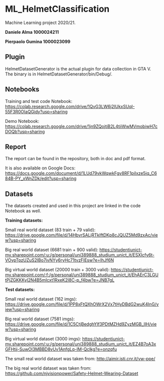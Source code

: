 # ML_HelmetClassification
Machine Learning project 2020/21.

**Daniele Alma 1000024211**

**Pierpaolo Gumina 1000023099**

## Plugin
HelmetDatasetGenerator is the actual plugin for data collection in GTA V. The binary is in HelmetDatasetGenerator/bin/Debug/.

## Notebooks
Training and test code Notebook: https://colab.research.google.com/drive/1QvG3LW6j2IUkxSUqI-55F3R0OIaQGidy?usp=sharing

Demo Notebook: https://colab.research.google.com/drive/1jn9ZQojtiB2L4tiiWwMVmobiwH7cDOQb?usp=sharing

## Report
The report can be found in the repository, both in doc and pdf format.

It is also available on Google Docs: https://docs.google.com/document/d/1LUd79vkWqwkFgv8RF1pilxze5iq_C684B-PY_xWnZDk/edit?usp=sharing

## Datasets
The datasets created and used in this project are linked in the code Notebook as well.

**Training datasets:**

Small real world dataset (83 train + 79 valid): https://drive.google.com/file/d/14HbvrSALjRTkIftDKp8cJQUZ5Md9zxAc/view?usp=sharing

Big real world dataset (6681 train + 900 valid): https://studentiunict-my.sharepoint.com/:u:/g/personal/uni389888_studium_unict_it/ESXIcfy6t-VOvpTpzUZuS2IBo7ivNYy6ryHc71tvzFIEsw?e=IhJf6N

Big virtual world dataset (20000 train + 3000 valid): https://studentiunict-my.sharepoint.com/:f:/g/personal/uni389888_studium_unict_it/EhAErC3LGUtPjZGKKKyI2N4B5mIcxt1RxeK2I8C-p_f4bw?e=JNB7gL

**Test datasets:**

Small real world dataset (162 imgs): https://drive.google.com/file/d/1PP8xFtQXhOWrX2Vx7tHyDBdG2wuK4InG/view?usp=sharing

Big real world dataset (7581 imgs): https://drive.google.com/file/d/1C5CtjBedghYIf3PDtMZHd9ZyzMGB_lIH/view?usp=sharing

Big virtual world dataset (3000 imgs): https://studentiunict-my.sharepoint.com/:u:/g/personal/uni389888_studium_unict_it/EZ4B7oA3xGFHtij-SuwOl3MBBD8vUv1AnfgLq-IM-Qclkg?e=onzqfu



The small real world dataset was taken from: http://aimir.isti.cnr.it/vw-ppe/

The big real world dataset was taken from: https://github.com/njvisionpower/Safety-Helmet-Wearing-Dataset
